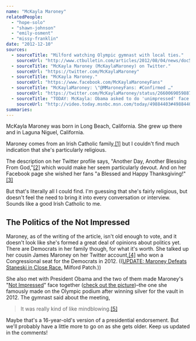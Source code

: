 ```yaml
---
name: "McKayla Maroney"
relatedPeople:
  - "hope-solo"
  - "shawn-johnson"
  - "emily-osment"
  - "missy-franklin"
date: "2012-12-10"
sources:
  - sourceTitle: "Milford watching Olympic gymnast with local ties."
    sourceUrl: "http://www.ctbulletin.com/articles/2012/08/04/news/doc5014a200daaef465561523.txt"
  - sourceTitle: "McKayla Maroney (McKaylaMaroney) on Twitter."
    sourceUrl: "https://twitter.com/McKaylaMaroney"
  - sourceTitle: "McKayla Maroney."
    sourceUrl: "https://www.facebook.com/McKaylaMaroneyFans"
  - sourceTitle: "McKaylaMaroney: \"@MMaroneyFans: #Confirmed …"
    sourceUrl: "https://twitter.com/McKaylaMaroney/status/266006905988722689"
  - sourceTitle: "TODAY: McKayla: Obama asked to do 'unimpressed' face."
    sourceUrl: "http://video.today.msnbc.msn.com/today/49884403#49884403"
summaries:
---
```


McKayla Maroney was born in Long Beach, California. She grew up there and in Laguna Niguel, California.

Maroney comes from an Irish Catholic family,<a class="source-citation" href="#http%3A%2F%2Fwww.ctbulletin.com%2Farticles%2F2012%2F08%2F04%2Fnews%2Fdoc5014a200daaef465561523.txt" title="Milford watching Olympic gymnast with local ties.">[1]</a> but I couldn't find much indication that she's particularly religious.

The description on her Twitter profile says, "Another Day, Another Blessing From God,"<a class="source-citation" href="#https%3A%2F%2Ftwitter.com%2FMcKaylaMaroney" title="McKayla Maroney (McKaylaMaroney) on Twitter.">[2]</a> which would make her seem particularly devout. And on her Facebook page she wished her fans "a Blessed and Happy Thanksgiving!"<a class="source-citation" href="#https%3A%2F%2Fwww.facebook.com%2FMcKaylaMaroneyFans" title="McKayla Maroney.">[3]</a>

But that's literally all I could find. I'm guessing that she's fairly religious, but doesn't feel the need to bring it into every conversation or interview. Sounds like a good Irish Catholic to me.


## The Politics of the Not Impressed

Maroney, as of the writing of the article, isn't old enough to vote, and it doesn't look like she's formed a great deal of opinions about politics yet. There are Democrats in her family though, for what it's worth. She talked up her cousin James Maroney on her Twitter account,<a class="source-citation" href="#https%3A%2F%2Ftwitter.com%2FMcKaylaMaroney%2Fstatus%2F266006905988722689" title="McKaylaMaroney: &quot;@MMaroneyFans: #Confirmed …">[4]</a> who won a Congressional seat for the Democrats in 2012. (([UPDATE: Maroney Defeats Staneski in Close Race.](http://milford.patch.com/articles/maroney-staneski-face-off-in-119th-district) Milford Patch.))

She also met with President Obama and the two of them made Maroney's "[Not Impressed](http://news.yahoo.com/year-in-review-2012-most-viral-photos-mckayla-maroney-005945704.html;_ylt=As6G0CibeEZsyO5Y4kkYTE5DU19H;_ylu=X3oDMTRwZzMxbHY4BG1pdAMyMDEyIFlJUiBWaXJhbCBQaG90byBDYXJvdXNlbARwa2cDMzc3NGNhMTYtZWI5Ny0zYWI3LWI0NzYtNWE3OTEzYzRiOGVlBHBvcwMxBHNlYwNNZWRpYUJDYXJvdXNlbE1peGVkTFBDQVRlbXAEdmVyAzFiMDM5MjMzLTNmM2QtMTFlMi1iZmRhLWFiOTk4Y2UyYTI0NQ--;_ylg=X3oDMTJqNDg5amVyBGludGwDdXMEbGFuZwNlbi11cwRwc3RhaWQDOGUxODdlNjEtYTlmYi0zYzFiLTllMTQtYWMxMTQzNTliMTk1BHBzdGNhdAMEcHQDc3RvcnlwYWdl;_ylv=3)" face together ([check out the picture](http://www.cbsnews.com/8301-400_162-57551503/mckayla-maroney-obama-not-impressed-photo-spreads-fast/))–the one she famously made on the Olympic podium after winning silver for the vault in 2012. The gymnast said about the meeting,

>It was really kind of like mindblowing.<a class="source-citation" href="#http%3A%2F%2Fvideo.today.msnbc.msn.com%2Ftoday%2F49884403%2349884403" title="TODAY: McKayla: Obama asked to do &apos;unimpressed&apos; face.">[5]</a>

Maybe that's a 16-year-old's version of a presidential endorsement. But we'll probably have a little more to go on as she gets older. Keep us updated in the comments!